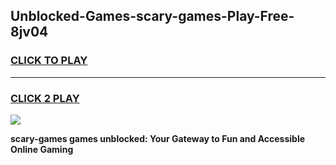 
## Unblocked-Games-scary-games-Play-Free-8jv04
<h3>
<a href="https://premium76.site?title=scary-games&ref=24M">CLICK TO PLAY</a></h3>
<hr>

<h3>
<a href="https://premium76.site?title=scary-games&ref=24M">CLICK 2 PLAY</a>
  
</h3>

<a href="https://premium76.site?title=scary-games&ref=24M"><img src="https://clearcache.store/games.png"></a>


**scary-games games unblocked: Your Gateway to Fun and Accessible Online Gaming**
